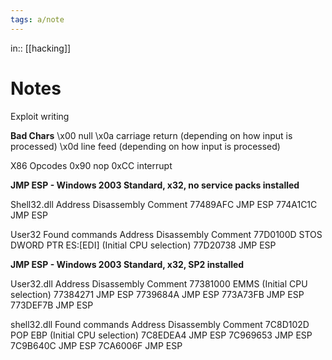 ```yaml
---
tags: a/note
---
```

in:: [[hacking]]

# Notes
Exploit writing

**Bad Chars**
\x00 null
\x0a carriage return (depending on how input is processed)
\x0d line feed (depending on how input is processed)

X86 Opcodes 0x90 nop
0xCC interrupt

**JMP ESP - Windows 2003 Standard, x32, no service packs installed**

Shell32.dll
Address Disassembly Comment
77489AFC JMP ESP
774A1C1C JMP ESP

User32
Found commands
Address Disassembly Comment
77D0100D STOS DWORD PTR ES:[EDI] (Initial CPU selection)
77D20738 JMP ESP

**JMP ESP - Windows 2003 Standard, x32, SP2 installed**

User32.dll
Address Disassembly Comment
77381000 EMMS (Initial CPU selection)
77384271 JMP ESP
7739684A JMP ESP
773A73FB JMP ESP
773DEF7B JMP ESP

shell32.dll
Found commands
Address Disassembly Comment
7C8D102D POP EBP (Initial CPU selection)
7C8EDEA4 JMP ESP
7C969653 JMP ESP
7C9B640C JMP ESP
7CA6006F JMP ESP
